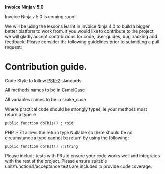 **Invoice Ninja v 5.0**

Invoice Ninja v 5.0 is coming soon!

We will be using the lessons learnt in Invoice Ninja 4.0 to build a bigger better platform to work from. If you would like to contribute to the project we will gladly accept contributions for code, user guides, bug tracking and feedback! Please consider the following guidelines prior to submitting a pull request:

# Contribution guide.

Code Style to follow [PSR-2](https://www.php-fig.org/psr/psr-2/) standards.

All methods names to be in CamelCase

All variables names to be in snake_case

Where practical code should be strongly typed, ie your methods must return a type ie

`public function doThis() : void`

PHP > 7.1 allows the return type Nullable so there should be no circumstance a type cannot be return by using the following:

`public function doThat() ?:string`

Please include tests with PRs to ensure your code works well and integrates with the rest of the project. Please ensure suitable unit/functional/acceptance tests are included to provide code coverage.
